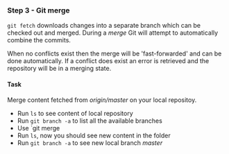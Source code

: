 ### Step 3 - Git merge

`git fetch` downloads changes into a separate branch which can be checked out and merged.
During a *merge* Git will attempt to automatically combine the commits.

When no conflicts exist then the merge will be 'fast-forwarded' and can be done automatically.
If a conflict does exist an error is retrieved and the repository will be in a merging state.

#### Task

Merge content fetched from *origin/master* on your local repositoy.
- Run `ls` to see content of local repository
- Run `git branch -a` to list all the available branches
- Use `git merge <name of remote master branch>
- Run `ls`, now you should see new content in the folder
- Run `git branch -a` to see new local branch *master*
